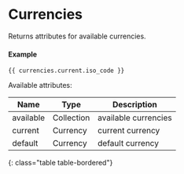 # Currencies

Returns attributes for available currencies.

#### Example

~~~ liquid
{{ currencies.current.iso_code }}
~~~

Available attributes:

Name      | Type       | Description
----------|------------|------------
available | Collection | available currencies
current   | Currency   | current currency
default   | Currency   | default currency
{: class="table table-bordered"}
